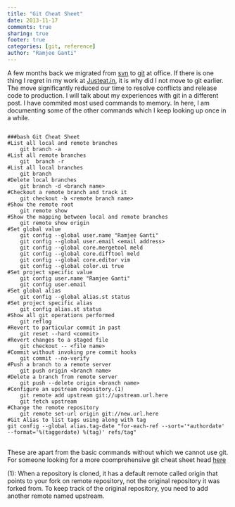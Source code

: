```yaml
---
title: "Git Cheat Sheet"
date: 2013-11-17
comments: true
sharing: true
footer: true
categories: [git, reference]
author: "Ramjee Ganti"
---
```


A few months back we migrated from [svn](https://svnbook.red-bean.com/) to [git](https://git-scm.com/book) at office. If there is one thing I regret in my work at [Justeat.in](https://justeat.in), it is why did I not move to git earlier. The move significantly reduced our time to resolve conflicts and release code to production. I will talk about my experiences with git in a different post. I have commited most used commands to memory. In here, I am documenting some of the other commands which I keep looking up once in a while.

<pre>
<code class="language-bash">
###bash Git Cheat Sheet
#List all local and remote branches
	git branch -a
#List all remote branches
	git  branch -r
#List all local branches
	git branch
#Delete local branches
	git branch -d &lt;branch name&gt;
#Checkout a remote branch and track it
	git checkout -b &lt;remote branch name&gt;
#Show the remote root
	git remote show
#Show the mapping between local and remote branches
	git remote show origin
#Set global value
	git config --global user.name "Ramjee Ganti"
	git config --global user.email &lt;email address&gt;
	git config --global core.mergetool meld
	git config --global core.difftool meld
	git config --global core.editor vim
	git config --global color.ui true
#Set project specific value
	git config user.name "Ramjee Ganti"
	git config user.email <email address>
#Set global alias
	git config --global alias.st status
#Set project specific alias
	git config alias.st status
#Show all git operations performed
	git reflog
#Revert to particular commit in past
	git reset --hard &lt;commit&gt;
#Revert changes to a staged file
	git checkout -- &lt;file name&gt;
#Commit without invoking pre commit hooks
	git commit --no-verify
#Push a branch to a remote server
	git push origin &lt;branch name&gt;
#Delete a branch from remote server
	git push --delete origin &lt;branch name&gt;
#Configure an upstream repository.(1)
	git remote add upstream git://upstream.url.here
	git fetch upstream
#Change the remote repository
	git remote set-url origin git://new.url.here
#Git Alias to list tags using along with tag
git config --global alias.tag-date "for-each-ref --sort='*authordate' --format='%(taggerdate) %(tag)' refs/tag"
</code>
</pre>
These are apart from the basic commands without which we cannot use git. For someone looking for a more coomprehensive git cheat sheet head [here](https://www.git-tower.com/blog/git-cheat-sheet-detail/)

(1): When a repository is cloned, it has a default remote called origin that points to your fork on remote repository, not the original repository it was forked from. To keep track of the original repository, you need to add another remote named upstream.
